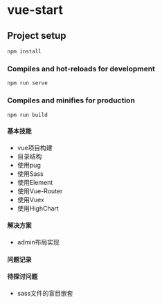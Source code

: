 # vue-start

## Project setup
```
npm install
```

### Compiles and hot-reloads for development
```
npm run serve
```

### Compiles and minifies for production
```
npm run build
```

#### 基本技能

* vue项目构建
* 目录结构
* 使用pug
* 使用Sass
* 使用Element
* 使用Vue-Router
* 使用Vuex
* 使用HighChart


#### 解决方案

* admin布局实现

#### 问题记录

#### 待探讨问题

* sass文件的盲目嵌套
